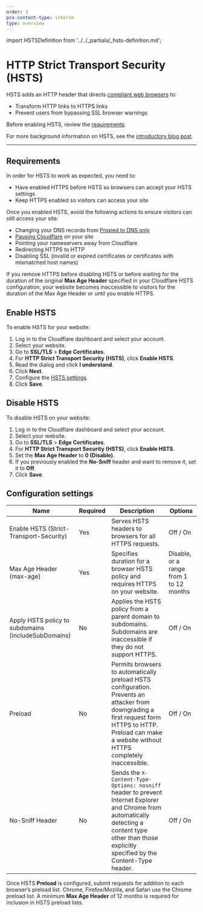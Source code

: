 ```yaml
---
order: 3
pcx-content-type: interim
type: overview
---
```


import HSTSDefinition from '../../_partials/_hsts-definition.md';

# HTTP Strict Transport Security (HSTS)

<HSTSDefinition />

HSTS adds an HTTP header that directs [compliant web browsers](/ssl-tls/browser-compatibility) to:

- Transform HTTP links to HTTPS links
- Prevent users from bypassing SSL browser warnings

Before enabling HSTS, review the [requirements](#requirements).

<Aside type="note">

For more background information on HSTS, see the <a href="https://blog.cloudflare.com/enforce-web-policy-with-hypertext-strict-transport-security-hsts/">introductory blog post</a>.

</Aside>

---

## Requirements

In order for HSTS to work as expected, you need to:

- Have enabled HTTPS before HSTS so browsers can accept your HSTS settings
- Keep HTTPS enabled so visitors can access your site

Once you enabled HSTS, avoid the following actions to ensure visitors can still access your site:

- Changing your DNS records from [Proxied to DNS only](https://support.cloudflare.com/hc/articles/200169626)
- [Pausing Cloudflare](https://support.cloudflare.com/hc/articles/203118044#h_8654c523-e31e-4f40-a3c7-0674336a2753) on your site
- Pointing your nameservers away from Cloudflare
- Redirecting HTTPS to HTTP
- Disabling SSL (invalid or expired certificates or certificates with mismatched host names)

<Aside type="warning">

If you remove HTTPS before disabling HSTS or before waiting for the duration of the original <strong>Max Age Header</strong> specified in your Cloudflare HSTS configuration, your website becomes inaccessible to visitors for the duration of the Max Age Header or until you enable HTTPS.

</Aside>

## Enable HSTS

To enable HSTS for your website:

1. Log in to the Cloudflare dashboard and select your account.
1. Select your website.
1. Go to **SSL/TLS** > **Edge Certificates**.
1. For **HTTP Strict Transport Security (HSTS)**, click **Enable HSTS**.
1. Read the dialog and click **I understand**.
1. Click **Next**.
1. Configure the [HSTS settings](#configuration-settings).
1. Click **Save**.

## Disable HSTS

To disable HSTS on your website:

1. Log in to the Cloudflare dashboard and select your account.
1. Select your website.
1. Go to **SSL/TLS** > **Edge Certificates**.
1. For **HTTP Strict Transport Security (HSTS)**, click **Enable HSTS**.
1. Set the **Max Age Header** to **0 (Disable)**.
1. If you previously enabled the **No-Sniff** header and want to remove it, set it to **Off**.
1. Click **Save**.

## Configuration settings

<table style="width:100%">
  <thead>
    <tr>
      <th>Name</th>
      <th>Required</th>
      <th>Description</th>
      <th>Options</th>
    </tr>
  </thead>
  <tbody>
    <tr>
      <td>Enable HSTS (Strict-Transport-Security)</td>
      <td>Yes</td>
      <td>Serves HSTS headers to browsers for all HTTPS requests.</td>
      <td>Off / On</td>
    </tr>
    <tr>
      <td>Max Age Header (max-age)</td>
      <td>Yes</td>
      <td>
        Specifies duration for a browser HSTS policy and requires HTTPS on your
        website.
      </td>
      <td>Disable, or a range from 1 to 12 months</td>
    </tr>
    <tr>
      <td>Apply HSTS policy to subdomains (includeSubDomains)</td>
      <td>No</td>
      <td>
        Applies the HSTS policy from a parent domain to subdomains. Subdomains
        are inaccessible if they do not support HTTPS.
      </td>
      <td>Off / On</td>
    </tr>
    <tr>
      <td>Preload</td>
      <td>No</td>
      <td>
        Permits browsers to automatically preload HSTS configuration. Prevents
        an attacker from downgrading a first request form HTTPS to HTTP. Preload
        can make a website without HTTPS completely inaccessible.
      </td>
      <td>Off / On</td>
    </tr>
    <tr>
      <td>No-Sniff Header</td>
      <td>No</td>
      <td>
        Sends the <code>X-Content-Type-Options: nosniff</code> header to prevent
        Internet Explorer and Chrome from automatically detecting a content type
        other than those explicitly specified by the Content-Type header.
      </td>
      <td>Off / On</td>
    </tr>
  </tbody>
</table>

<Aside type='note'>

Once HSTS <strong>Preload</strong> is configured, submit requests for addition to each browser’s preload list. Chrome, Firefox/Mozilla, and Safari use the Chrome preload list. A minimum <strong>Max Age Header</strong> of 12 months is required for inclusion in HSTS preload lists.

</Aside>
